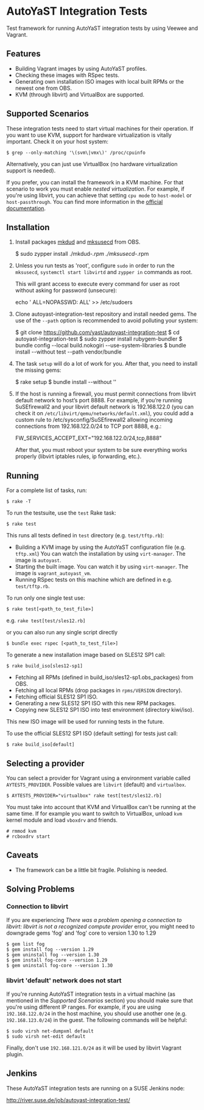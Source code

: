AutoYaST Integration Tests
===========================

Test framework for running AutoYaST integration tests by using Veewee and
Vagrant.

Features
--------

  * Building Vagrant images by using AutoYaST profiles.
  * Checking these images with RSpec tests.
  * Generating own installation ISO images with local built RPMs or the newest
    one from OBS.
  * KVM (through libvirt) and VirtualBox are supported.

Supported Scenarios
-------------------

These integration tests need to start virtual machines for their operation.
If you want to use KVM, support for hardware virtualization is vitally important.
Check it on your host system:

    $ grep --only-matching '\(svm\|vmx\)' /proc/cpuinfo

Alternatively, you can just use VirtualBox (no hardware virtualization support
is needed).

If you prefer, you can install the framework in a KVM machine. For that
scenario to work you must enable _nested virtualization_. For example, if
you're using libvirt, you can achieve that setting `cpu mode` to `host-model`
or `host-passthrough`. You can find more information in the [official
documentation](https://libvirt.org/formatdomain.html#elementsCPU).

Installation
------------

  1. Install packages [mkdud](https://software.opensuse.org/package/mkdud?search_term=mkdud)
     and [mksusecd](https://software.opensuse.org/package/mksusecd?search_term=mksusecd)
     from OBS.

        $ sudo zypper install ./mkdud-*.rpm ./mksusecd-*.rpm

  2. Unless you run tests as 'root', configure `sudo` in order to run the `mksusecd`,
     `systemctl start libvirtd` and `zypper in` commands as root.

     This will grant access to execute every command for user <username> as root without
     asking for password (unsecure):

        echo '<username> ALL=NOPASSWD: ALL' >> /etc/sudoers

  3. Clone autoyast-integration-test repository and install needed gems.
     The use of the `--path` option is recommended to avoid polluting your
     system:

        $ git clone https://github.com/yast/autoyast-integration-test
        $ cd autoyast-integration-test
        $ sudo zypper install rubygem-bundler
        $ bundle config --local build.nokogiri --use-system-libraries
        $ bundle install --without test --path vendor/bundle

  4. The task `setup` will do a lot of work for you. After that, you need to install
     the missing gems:

        $ rake setup
        $ bundle install --without ''

  5. If the host is running a firewall, you must permit connections from
     libvirt default network to host’s port 8888. For example, if you’re
     running SuSEfirewall2 and your libvirt default network is 192.168.122.0
     (you can check it on `/etc/libvirt/qemu/networks/default.xml`), you could
     add a custom rule to /etc/sysconfig/SuSEfirewall2 allowing incoming
     connections from 192.168.122.0/24 to TCP port 8888, e.g.:

        FW_SERVICES_ACCEPT_EXT="192.168.122.0/24,tcp,8888"

     After that, you must reboot your system to be sure everything works
     properly (libvirt iptables rules, ip forwarding, etc.).

Running
-------

For a complete list of tasks, run:

    $ rake -T

To run the testsuite, use the `test` Rake task:

    $ rake test

This runs all tests defined in `test` directory (e.g. `test/tftp.rb`):
* Building a KVM image by using the AutoYaST configuration file (e.g. `tftp.xml`)
  You can watch the installation by using `virt-manager`. The image is `autoyast`.
* Starting the built image.
  You can watch it by using `virt-manager`. The image is `vagrant_autoyast_vm`.
* Running RSpec tests on this machine which are defined in e.g. `test/tftp.rb`.

To run only one single test use:

    $ rake test[<path_to_test_file>]

e.g. `rake test[test/sles12.rb]`

or you can also run any single script directly

    $ bundle exec rspec [<path_to_test_file>]

To generate a new installation image based on SLES12 SP1 call:

    $ rake build_iso[sles12-sp1]

* Fetching all RPMs (defined in build_iso/sles12-sp1.obs_packages) from OBS.
* Fetching all local RPMs (drop packages in `rpms/VERSION` directory).
* Fetching official SLES12 SP1 ISO.
* Generating a new SLES12 SP1 ISO with this new RPM packages.
* Copying new SLES12 SP1 ISO into test environment (directory kiwi/iso).

This new ISO image will be used for running tests in the future.

To use the official SLES12 SP1 ISO (default setting) for tests just call:

    $ rake build_iso[default]

Selecting a provider
--------------------

You can select a provider for Vagrant using a environment variable called
`AYTESTS_PROVIDER`. Possible values are `libvirt` (default) and `virtualbox`.

    $ AYTESTS_PROVIDER="virtualbox" rake test[test/sles12.rb]

You must take into account that KVM and VirtualBox can't be running at the same
time. If for example you want to switch to VirtualBox, unload `kvm` kernel
module and load `vboxdrv` and friends.

    # rmmod kvm
    # rcboxdrv start

Caveats
-------

* The framework can be a little bit fragile. Polishing is needed.

Solving Problems
----------------

### Connection to libvirt

If you are experiencing *There was a problem opening a connection to libvirt:
libvirt is not a recognized compute provider* error, you might need to
downgrade gems 'fog' and 'fog' core to version 1.30 to 1.29

    $ gem list fog
    $ gem install fog --version 1.29
    $ gem uninstall fog --version 1.30
    $ gem install fog-core --version 1.29
    $ gem uninstall fog-core --version 1.30

### libvirt 'default' network does not start

If you're running AutoYaST integration tests in a virtual machine (as mentioned
in the _Supported Scenarios_ section) you should make sure that you're using different
IP ranges. For example, if you are using `192.168.122.0/24` in the host machine, you should
use another one (e.g. `192.168.123.0/24`) in the guest. The following commands will be
helpful:

    $ sudo virsh net-dumpxml default
    $ sudo virsh net-edit default

Finally, don't use `192.168.121.0/24` as it will be used by libvirt Vagrant plugin.

Jenkins
-------

These AutoYaST integration tests are running on a SUSE Jenkins node:

http://river.suse.de/job/autoyast-integration-test/
